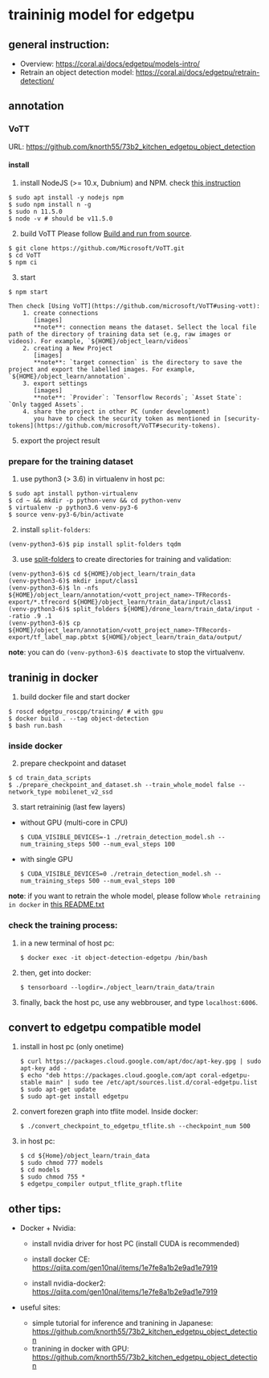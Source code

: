 # traininig model for edgetpu

## general instruction:

- Overview: https://coral.ai/docs/edgetpu/models-intro/
- Retrain an object detection model: https://coral.ai/docs/edgetpu/retrain-detection/

## annotation

### VoTT

URL: https://github.com/knorth55/73b2_kitchen_edgetpu_object_detection

#### install
1. install NodeJS (>= 10.x, Dubnium) and NPM. check [this instruction](https://qiita.com/seibe/items/36cef7df85fe2cefa3ea)
```
$ sudo apt install -y nodejs npm
$ sudo npm install n -g
$ sudo n 11.5.0
$ node -v # should be v11.5.0
```
2. build VoTT
Please follow  [Build and run from source](https://github.com/microsoft/VoTT#build-and-run-from-source).
```
$ git clone https://github.com/Microsoft/VoTT.git
$ cd VoTT
$ npm ci
```

3. start
```
$ npm start
```

    Then check [Using VoTT](https://github.com/microsoft/VoTT#using-vott):
        1. create connections
           [images]
           **note**: connection means the dataset. Sellect the local file path of the directory of training data set (e.g, raw images or videos). For example, `${HOME}/object_learn/videos`
        2. creating a New Project
           [images]
           **note**: `target connection` is the directory to save the project and export the labelled images. For example, `${HOME}/object_learn/annotation`.
        3. export settings
           [images]
           **note**: `Provider`: `Tensorflow Records`; `Asset State`: `Only tagged Assets`.
        4. share the project in other PC (under development)
           you have to check the security token as mentioned in [security-tokens](https://github.com/microsoft/VoTT#security-tokens).

5. export the project result

### prepare for the training dataset
1. use python3 (> 3.6) in virtualenv in host pc:
```
$ sudo apt install python-virtualenv
$ cd ~ && mkdir -p python-venv && cd python-venv
$ virtualenv -p python3.6 venv-py3-6
$ source venv-py3-6/bin/activate
```

2. install `split-folders`:
```
(venv-python3-6)$ pip install split-folders tqdm
```

3. use [split-folders](https://pypi.org/project/split-folders/) to create directories for training and validation:
```
(venv-python3-6)$ cd ${HOME}/object_learn/train_data
(venv-python3-6)$ mkdir input/class1
(venv-python3-6)$ ln -nfs ${HOME}/object_learn/annotation/<vott_project_name>-TFRecords-export/*.tfrecord ${HOME}/object_learn/train_data/input/class1
(venv-python3-6)$ split_folders ${HOME}/drone_learn/train_data/input --ratio .9 .1
(venv-python3-6)$ cp ${HOME}/object_learn/annotation/<vott_project_name>-TFRecords-export/tf_label_map.pbtxt ${HOME}/object_learn/train_data/output/
```
**note**: you can do `(venv-python3-6)$ deactivate` to stop the virtualvenv.

## traninig in docker
1. build docker file and start docker
```
$ roscd edgetpu_roscpp/training/ # with gpu
$ docker build . --tag object-detection
$ bash run.bash
```

### inside docker 
2. prepare checkpoint and dataset 
```
$ cd train_data_scripts
$ ./prepare_checkpoint_and_dataset.sh --train_whole_model false --network_type mobilenet_v2_ssd
```

3. start retraininig (last few layers)
- without GPU (multi-core in CPU)
  ```
  $ CUDA_VISIBLE_DEVICES=-1 ./retrain_detection_model.sh --num_training_steps 500 --num_eval_steps 100
  ```

- with single GPU
  ```
  $ CUDA_VISIBLE_DEVICES=0 ./retrain_detection_model.sh --num_training_steps 500 --num_eval_steps 100
  ```

**note**: if you want to retrain the whole model, please follow `Whole retraining in docker` in [this README.txt](https://github.com/tongtybj/73b2_kitchen_edgetpu_object_detection)


### check the training process:

1. in a new terminal of host pc:
   ```
   $ docker exec -it object-detection-edgetpu /bin/bash
   ```
2. then, get into docker:
   ```
   $ tensorboard --logdir=./object_learn/train_data/train 
   ```
3. finally, back the host pc, use any webbrouser, and type `localhost:6006`.

## convert to edgetpu compatible model

1. install in host pc (only onetime)
   ```
   $ curl https://packages.cloud.google.com/apt/doc/apt-key.gpg | sudo apt-key add -
   $ echo "deb https://packages.cloud.google.com/apt coral-edgetpu-stable main" | sudo tee /etc/apt/sources.list.d/coral-edgetpu.list
   $ sudo apt-get update
   $ sudo apt-get install edgetpu
   ```

2. convert forezen graph into tflite model. Inside docker:
   ```
   $ ./convert_checkpoint_to_edgetpu_tflite.sh --checkpoint_num 500
   ```
3. in host pc:
   ```
   $ cd ${Home}/object_learn/train_data
   $ sudo chmod 777 models
   $ cd models
   $ sudo chmod 755 *
   $ edgetpu_compiler output_tflite_graph.tflite
   ```


## other tips:
- Docker + Nvidia:

    - install nvidia driver for host PC (install CUDA is recommended)
    - install docker CE: https://qiita.com/gen10nal/items/1e7fe8a1b2e9ad1e7919

    - install nvidia-docker2: https://qiita.com/gen10nal/items/1e7fe8a1b2e9ad1e7919

- useful sites:

    - simple tutorial for inference and tranining in Japanese: https://github.com/knorth55/73b2_kitchen_edgetpu_object_detection
    - tranining in docker with GPU: https://github.com/knorth55/73b2_kitchen_edgetpu_object_detection

